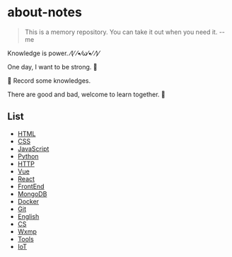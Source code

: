 # about-notes

> This is a memory repository. You can take it out when you need it.  --me

Knowledge is power. ⁄(⁄ ⁄•⁄ω⁄•⁄ ⁄)⁄

One day, I want to be strong. 💪

📙 Record some knowledges.

There are good and bad, welcome to learn together. 👏

## List

- [HTML](https://github.com/ysfscream/about-blog/tree/master/docs/HTML)
- [CSS](https://github.com/ysfscream/about-blog/tree/master/docs/CSS)
- [JavaScript](https://github.com/ysfscream/about-blog/tree/master/docs/Javascript)
- [Python](https://github.com/ysfscream/about-blog/tree/master/docs/Python)
- [HTTP](https://github.com/ysfscream/about-blog/tree/master/docs/HTTP)
- [Vue](https://github.com/ysfscream/about-blog/tree/master/docs/Vue)
- [React](https://github.com/ysfscream/about-blog/tree/master/docs/React)
- [FrontEnd](https://github.com/ysfscream/about-blog/tree/master/docs/FrontEnd)
- [MongoDB](https://github.com/ysfscream/about-blog/tree/master/docs/MongoDB)
- [Docker](https://github.com/ysfscream/about-blog/tree/master/docs/Docker)
- [Git](https://github.com/ysfscream/about-blog/tree/master/docs/Git)
- [English](https://github.com/ysfscream/about-blog/tree/master/docs/English)
- [CS](https://github.com/ysfscream/about-blog/tree/master/docs/CS)
- [Wxmp](https://github.com/ysfscream/about-blog/tree/master/docs/wxmp)
- [Tools](https://github.com/ysfscream/about-blog/tree/master/docs/Tools)
- [IoT](https://github.com/ysfscream/about-blog/tree/master/docs/IoT)
